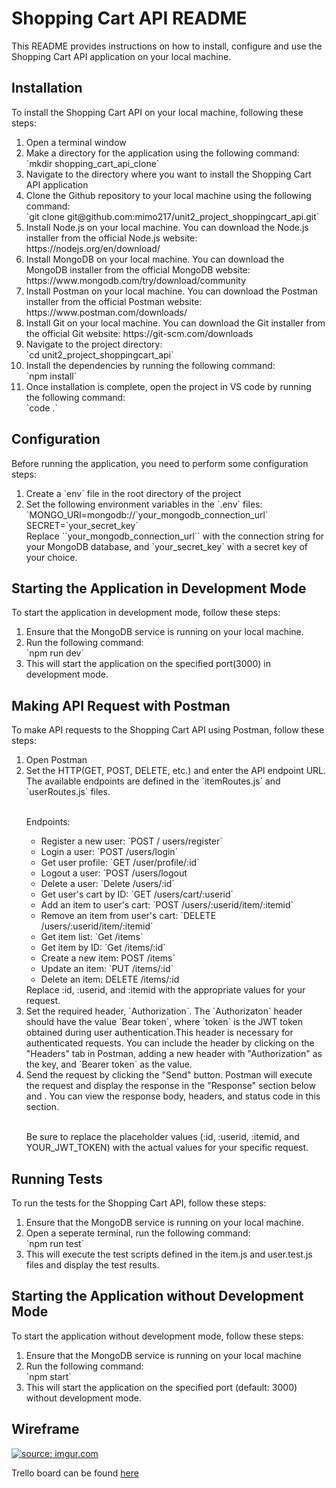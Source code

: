 <h1> Shopping Cart API README </h1>
This README provides instructions on how to install, configure and use the Shopping Cart API application on your local machine.

<h2>Installation</h2>
To install the Shopping Cart API on your local machine, following these steps:
<ol>
    <li>Open a terminal window</li>
    <li>Make a directory for the application using the following command:</li>
    `mkdir shopping_cart_api_clone`
    <li>Navigate to the directory where you want to install the Shopping Cart API application</li>
    <li>Clone the Github repository to your local machine using the following command:
    <br> `git clone git@github.com:mimo217/unit2_project_shoppingcart_api.git`
    <li>Install Node.js on your local machine. You can download the Node.js installer from the official Node.js website: https://nodejs.org/en/download/</li>
    <li>Install MongoDB on your local machine. You can download the MongoDB installer from the official MongoDB website: https://www.mongodb.com/try/download/community</li>
    <li>Install Postman on your local machine. You can download the Postman installer from the official Postman website: https://www.postman.com/downloads/</li>
    <li>Install Git on your local machine. You can download the Git installer from the official Git website: https://git-scm.com/downloads</li>
  <li>Navigate to the project directory:
  <br>`cd unit2_project_shoppingcart_api`
  </li>
  <li>Install the dependencies by running the following command:</li>
  `npm install`
  <li>Once installation is complete, open the project in VS code by running the following command:</li>
  `code .`

  </li>
  </ol>
  <h2>Configuration</h2>
  Before running the application, you need to perform some configuration steps:
  <ol>
  <li>Create a `env` file in the root directory of the project
  </li>
  <li>Set the following environment variables in the `.env` files:
  <br>`MONGO_URI=mongodb://`your_mongodb_connection_url`
  <br>SECRET=`your_secret_key`
  <br>Replace ``your_mongodb_connection_url`` with the connection string for your MongoDB database, and `your_secret_key` with a secret key of your choice.
  </li>
  </ol>

  <h2>Starting the Application in Development Mode</h2>
  To start the application in development mode, follow these steps:
  <ol>
  <li>Ensure that the MongoDB service is running on your local machine.</li>
  <li>Run the following command:</li>
  `npm run dev`
  <li>This will start the application on the specified port(3000) in development mode.</li>
  </ol>

  <h2>Making API Request with Postman</h2>
  To make API requests to the Shopping Cart API using Postman, follow these steps:
  <ol>
  <li>Open Postman</li>
  <li>Set the HTTP(GET, POST, DELETE, etc.) and enter the API endpoint URL. The available endpoints are defined in the `itemRoutes.js` and `userRoutes.js` files.</li>

  <br>Endpoints:
  <ul>

  <li>Register a new user: `POST / users/register`</li>
  <li>Login a user: `POST /users/login`</li>
  <li>Get user profile: `GET /user/profile/:id`</li>
  <li>Logout a user: `POST /users/logout</li>
  <li>Delete a user: `Delete /users/:id`</li>
  <li>Get user's cart by ID: `GET /users/cart/:userid`</li>
  <li>Add an item to user's cart: `POST /users/:userid/item/:itemid`</li>
  <li>Remove an item from user's cart: `DELETE /users/:userid/item/:itemid`</li>
  <li>Get item list: `Get /items`</li>
  <li>Get item by ID: `Get /items/:id`</li>
  <li>Create a new item: POST /items`</li>
  <li>Update an item: `PUT /items/:id`</li>
  <li>Delete an item: DELETE /items/:id</li>
  </ul>
Replace :id, :userid, and :itemid with the appropriate values for your request.

  <li>Set the required header, `Authorization`. The `Authorizaton` header should have the value `Bear token`, where `token` is the JWT token obtained during user authentication.This header is necessary for authenticated requests. You can include the header by clicking on the "Headers" tab in Postman, adding a new header with "Authorization" as the key, and `Bearer token` as the value. </li>
  <li>Send the request by clicking the "Send" button. Postman will execute the request and display the response in the "Response" section below and . You can view the response body, headers, and status code in this section.</li>

  <br>Be sure to replace the placeholder values (:id, :userid, :itemid, and YOUR_JWT_TOKEN) with the actual values for your specific request.
  </ol>

  <h2>Running Tests</h2>
  To run the tests for the Shopping Cart API, follow these steps:
  <ol>
  <li> Ensure that the MongoDB service is running on your local machine.</li>
  <li> Open a seperate terminal, run the following command:</li>
  `npm run test`
  <li>This will execute the test scripts defined in the item.js and user.test.js files and display the test results.</li>
 </ol>

<h2>Starting the Application without Development Mode</h2>
To start the application without development mode, follow these steps:</h2>
<ol>
<li>Ensure that the MongoDB service is running on your local machine</li>
<li>Run the following command:</li>
`npm start`
<li>This will start the application on the specified port (default: 3000) without development mode.
</ol>

<h2>Wireframe</h2>
<a href="https://imgur.com/6lVoFiN"><img src="https://i.imgur.com/6lVoFiN.png" title="source: imgur.com" /></a>

Trello board can be found <a href="https://trello.com/b/Eb12CHDz/shopping-cart-api">here</a>